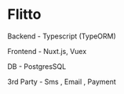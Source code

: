 # Flitto
<p>Backend - Typescript (TypeORM)</p>
<p>Frontend - Nuxt.js, Vuex</p> 
<p>DB - PostgresSQL</p> 
<p>3rd Party - Sms , Email , Payment</p>
